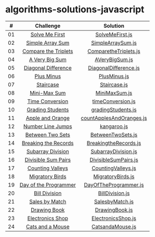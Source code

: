 # algorithms-solutions-javascript
|  #  |                                                      Challenge                                                                         |                                     Solution                                           |
| :-: | :------------------------------------------------------------------------------------------------------------------------------------: | :------------------------------------------------------------------------------------: |
| 01  |    [Solve Me First](https://www.hackerrank.com/challenges/solve-me-first/problem?isFullScreen=true)                                    |       [SolveMeFirst.js](./algorithms-solitions/SolveMeFirst.js)                        |
| 02  |    [Simple Array Sum](https://www.hackerrank.com/challenges/simple-array-sum/problem?isFullScreen=true)                                |       [SimpleArraySum.js](./algorithms-solitions/SimpleArraySum.js)                    |
| 03  |    [Compare the Triplets](https://www.hackerrank.com/challenges/compare-the-triplets/problem?isFullScreen=true)                        |       [ComparetheTriplets.js](./algorithms-solitions/ComparetheTriplets.js)            |
| 04  |    [A Very Big Sum](https://www.hackerrank.com/challenges/a-very-big-sum/problem?isFullScreen=true)                                    |       [AVeryBigSum.js](./algorithms-solitions/AVeryBigSum.js)                          |
| 05  |    [Diagonal Difference](https://www.hackerrank.com/challenges/diagonal-difference/problem?isFullScreen=true)                          |       [DiagonalDifference.js](./algorithms-solitions/DiagonalDifference.js)            |
| 06  |    [Plus Minus](https://www.hackerrank.com/challenges/plus-minus/problem?isFullScreen=true)                                            |       [PlusMinus.js](./algorithms-solitions/PlusMinus.js)                              |
| 07  |    [Staircase](https://www.hackerrank.com/challenges/staircase/problem?isFullScreen=true)                                              |       [Staircase.js](./algorithms-solitions/Staircase.js)                              |
| 08  |    [Mini-Max Sum](https://www.hackerrank.com/challenges/mini-max-sum/problem?isFullScreen=true)                                        |       [MiniMaxSum.js](./algorithms-solitions/MiniMaxSum.js)                            |
| 09  |    [Time Conversion](https://www.hackerrank.com/challenges/time-conversion/problem?isFullScreen=true)                                  |       [timeConversion.js](./algorithms-solitions/timeConversion.js)                    |
| 10  |    [Grading Students](https://www.hackerrank.com/challenges/grading/problem?isFullScreen=true)                                         |       [gradingStudents.js](./algorithms-solitions/gradingStudents.js)                  |
| 11  |    [Apple and Orange](https://www.hackerrank.com/challenges/apple-and-orange/problem?isFullScreen=true)                                |       [countApplesAndOranges.js](./algorithms-solitions/countApplesAndOranges.js)      |
| 12  |    [Number Line Jumps](https://www.hackerrank.com/challenges/kangaroo/problem?isFullScreen=true)                                       |       [kangaroo.js](./algorithms-solitions/kangaroo.js)                                |
| 13  |    [Between Two Sets](https://www.hackerrank.com/challenges/between-two-sets/problem?isFullScreen=true)                                |       [BetweenTwoSets.js](./algorithms-solitions/BetweenTwoSets.js)                    |
| 14  |    [Breaking the Records](https://www.hackerrank.com/challenges/breaking-best-and-worst-records/problem?isFullScreen=true)             |       [BreakingtheRecords.js](./algorithms-solitions/BreakingtheRecords.js)            |
| 15  |    [Subarray Division](https://www.hackerrank.com/challenges/the-birthday-bar/problem?isFullScreen=true)                               |       [SubarrayDivision.js](./algorithms-solitions/SubarrayDivision.js)                |
| 16  |    [Divisible Sum Pairs](https://www.hackerrank.com/challenges/divisible-sum-pairs/problem?isFullScreen=true)                          |       [DivisibleSumPairs.js](./algorithms-solitions/DivisibleSumPairs.js)              |
| 17  |    [Counting Valleys](https://www.hackerrank.com/challenges/counting-valleys/problem?isFullScreen=true)                                |       [CountingValleys.js](./algorithms-solitions/CountingValleys.js)                  |
| 18  |    [Migratory Birds](https://www.hackerrank.com/challenges/migratory-birds/problem?isFullScreen=true)                                  |       [MigratoryBirds.js](./algorithms-solitions/MigratoryBirds.js)                    |
| 19  |    [Day of the Programmer](https://www.hackerrank.com/challenges/day-of-the-programmer/problem?isFullScreen=true)                      |       [DayOfTheProgrammer.js](./algorithms-solitions/DayOfTheProgrammer.js)            |
| 20  |    [Bill Division](https://www.hackerrank.com/challenges/bon-appetit/problem?isFullScreen=true)                                        |       [BillDivision.js](./algorithms-solitions/BillDivision.js)                        |
| 21  |    [Sales by Match](https://www.hackerrank.com/challenges/sock-merchant/problem?isFullScreen=true)                                     |       [SalesbyMatch.js](./algorithms-solitions/SalesbyMatch.js)                        |
| 22  |    [Drawing Book](https://www.hackerrank.com/challenges/drawing-book/problem?isFullScreen=true)                                        |       [DrawingBook.js](./algorithms-solitions/DrawingBook.js)                          |
| 23  |    [Electronics Shop](https://www.hackerrank.com/challenges/electronics-shop/problem?isFullScreen=true)                                |       [ElectronicsShop.js](./algorithms-solitions/ElectronicsShop.js)                  |
| 24  |    [Cats and a Mouse](https://www.hackerrank.com/challenges/cats-and-a-mouse/problem?isFullScreen=true)                                |       [CatsandaMouse.js](./algorithms-solitions/CatsandaMouse.js)                      |

